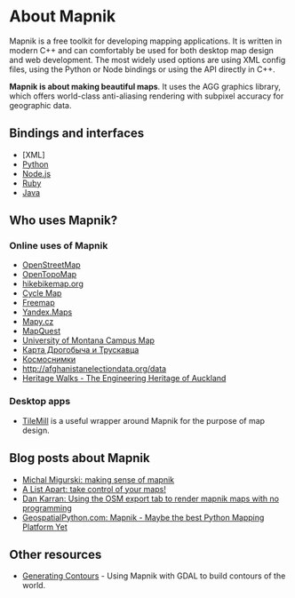 
# About Mapnik

Mapnik is a free toolkit for developing mapping applications. It is written in modern C++ and can comfortably be used for both desktop map design and web development. The most widely used options are using XML config files, using the Python or Node bindings or using the API directly in C++.

**Mapnik is about making beautiful maps**. It uses the AGG graphics library, which offers world-class anti-aliasing rendering with subpixel accuracy for geographic data.

## Bindings and interfaces

- [XML]
- [Python](https://github.com/mapnik/python-mapnik)
- [Node.js](https://github.com/mapnik/node-mapnik)
- [Ruby](https://github.com/mapnik/Ruby-Mapnik)
- [Java](https://github.com/springmeyer/mapnik-jni)

## Who uses Mapnik?

### Online uses of Mapnik

 * [OpenStreetMap](http://www.openstreetmap.org/index.html)
 * [OpenTopoMap](http://opentopomap.org)
 * [hikebikemap.org](http://hikebikemap.org)
 * [Cycle Map](http://cycle.travel/map)
 * [Freemap](http://www.free-map.org.uk/)
 * [Yandex.Maps](https://yandex.com/maps)
 * [Mapy.cz](https://mapy.cz/)
 * [MapQuest](https://www.mapquest.com)
 * [University of Montana Campus Map](http://map.umt.edu/)
 * [Карта Дрогобыча и Трускавца](http://nadoloni.com/)
 * [Космоснимки](http://kosmosnimki.ru/)
 * http://afghanistanelectiondata.org/data
 * [Heritage Walks - The Engineering Heritage of Auckland](http://www.heritagewalks.co.nz/rw/aklhistoric/historic/)

### Desktop apps

 * [TileMill](http://mapbox.com/tilemill) is a useful wrapper around Mapnik for the purpose of map design.

## Blog posts about Mapnik

 * [Michal Migurski: making sense of mapnik](http://mike.teczno.com/notes/mapnik.html)
 * [A List Apart: take control of your maps!](http://www.alistapart.com/articles/takecontrolofyourmaps)
 * [Dan Karran: Using the OSM export tab to render mapnik maps with no programming](http://www.dankarran.com/blog/archives/2008/09/16/making_maps_from_openstreetmap_geodata.php)
 * [GeospatialPython.com: Mapnik - Maybe the best Python Mapping Platform Yet](http://geospatialpython.com/2009/02/mapnik-maybe-best-python-mapping.html)

## Other resources

- [Generating Contours](http://wiki.openstreetmap.org/index.php/Contours) - Using Mapnik with GDAL to build contours of the world.

